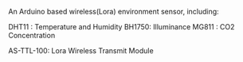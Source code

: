 An Arduino based wireless(Lora) environment sensor, including:

DHT11 : Temperature and Humidity
BH1750: Illuminance
MG811 : CO2 Concentration



AS-TTL-100: Lora Wireless Transmit Module